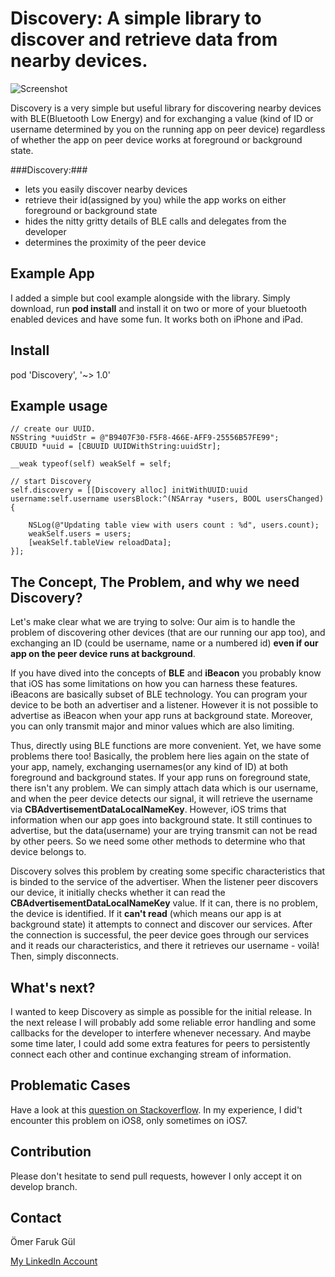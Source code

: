 # Discovery: A simple library to discover and retrieve data from nearby devices.

![Screenshot](https://raw.githubusercontent.com/omergul123/Discovery/master/screenshot2.png)

Discovery is a very simple but useful library for discovering nearby devices with BLE(Bluetooth Low Energy) and for exchanging a value (kind of ID or username determined by you on the running app on peer device) regardless of whether the app on peer device works at foreground or background state.


###Discovery:###
* lets you easily discover nearby devices
* retrieve their id(assigned by you) while the app works on either foreground or background state
* hides the nitty gritty details of BLE calls and delegates from the developer
* determines the proximity of the peer device

## Example App ##

I added a simple but cool example alongside with the library. Simply download, run **pod install** and install it on two or more of your bluetooth enabled devices and have some fun. It works both on iPhone and iPad.

## Install

pod 'Discovery', '~> 1.0'

## Example usage

````
// create our UUID.
NSString *uuidStr = @"B9407F30-F5F8-466E-AFF9-25556B57FE99";
CBUUID *uuid = [CBUUID UUIDWithString:uuidStr];
    
__weak typeof(self) weakSelf = self;
    
// start Discovery
self.discovery = [[Discovery alloc] initWithUUID:uuid username:self.username usersBlock:^(NSArray *users, BOOL usersChanged) {
        
    NSLog(@"Updating table view with users count : %d", users.count);
    weakSelf.users = users;
    [weakSelf.tableView reloadData];
}];

````

## The Concept, The Problem, and why we need Discovery?

Let's make clear what we are trying to solve: Our aim is to handle the problem of discovering other devices (that are our running our app too), and exchanging an ID (could be username, name or a numbered id) **even if our app on the peer device runs at background**.

If you have dived into the concepts of **BLE** and **iBeacon** you probably know that iOS has some limitations on how you can harness these features. iBeacons are basically subset of BLE technology. You can program your device to be both an advertiser and a listener. However it is not possible to advertise as iBeacon when your app runs at background state. Moreover, you can only transmit major and minor values which are also limiting.

Thus, directly using BLE functions are more convenient. Yet, we have some problems there too! Basically, the problem here lies again on the state of your app, namely, exchanging usernames(or any kind of ID) at both foreground and background states. If your app runs on foreground state, there isn't any problem. We can simply attach data which is our username, and when the peer device detects our signal, it will retrieve the username via **CBAdvertisementDataLocalNameKey**. However, iOS trims that information when our app goes into background state. It still continues to advertise, but the data(username) your are trying transmit can not be read by other peers. So we need some other methods to determine who that device belongs to.

Discovery solves this problem by creating some specific characteristics that is binded to the service of the advertiser. When the listener peer discovers our device, it initially checks whether it can read the **CBAdvertisementDataLocalNameKey** value. If it can, there is no problem, the device is identified. If it **can't read** (which means our app is at background state) it attempts to connect and discover our services. After the connection is successful, the peer device goes through our services and it reads our characteristics, and there it retrieves our username - voilà! Then, simply disconnects.

## What's next? ##

I wanted to keep Discovery as simple as possible for the initial release. In the next release I will probably add some reliable error handling and some callbacks for the developer to interfere whenever necessary. And maybe some time later, I could add some extra features for peers to persistently connect each other and continue exchanging stream of information.

## Problematic Cases ##

Have a look at this [question on Stackoverflow][1]. In my experience, I did't encounter this problem on iOS8, only sometimes on iOS7.

## Contribution

Please don't hesitate to send pull requests, however I only accept it on develop branch.

## Contact

Ömer Faruk Gül

[My LinkedIn Account][2]

 [1]: http://stackoverflow.com/questions/20380561/ios-corebluetoothwarning-unknown-error-1309
 [2]: http://www.linkedin.com/profile/view?id=44437676


